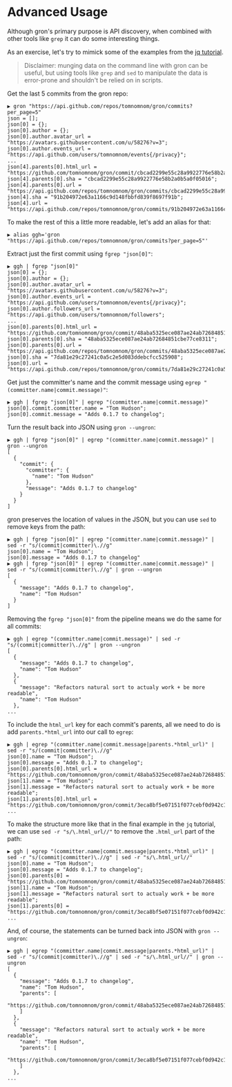 # Advanced Usage

Although gron's primary purpose is API discovery, when combined with other tools like `grep` it can do some interesting things.

As an exercise, let's try to mimick some of the examples from the [jq tutorial](https://stedolan.github.io/jq/tutorial/).

> Disclaimer: munging data on the command line with gron can be useful, but using tools like `grep` and `sed` to manipulate the
> data is error-prone and shouldn't be relied on in scripts.

Get the last 5 commits from the gron repo:
```
▶ gron "https://api.github.com/repos/tomnomnom/gron/commits?per_page=5"
json = [];
json[0] = {};
json[0].author = {};
json[0].author.avatar_url = "https://avatars.githubusercontent.com/u/58276?v=3";
json[0].author.events_url = "https://api.github.com/users/tomnomnom/events{/privacy}";
...
json[4].parents[0].html_url = "https://github.com/tomnomnom/gron/commit/cbcad2299e55c28a9922776e58b2a0b5a0f05016";
json[4].parents[0].sha = "cbcad2299e55c28a9922776e58b2a0b5a0f05016";
json[4].parents[0].url = "https://api.github.com/repos/tomnomnom/gron/commits/cbcad2299e55c28a9922776e58b2a0b5a0f05016";
json[4].sha = "91b204972e63a1166c9d148fbbfd839f8697f91b";
json[4].url = "https://api.github.com/repos/tomnomnom/gron/commits/91b204972e63a1166c9d148fbbfd839f8697f91b";
```

To make the rest of this a little more readable, let's add an alias for that:

```
▶ alias ggh='gron "https://api.github.com/repos/tomnomnom/gron/commits?per_page=5"'
```

Extract just the first commit using `fgrep "json[0]"`:
```
▶ ggh | fgrep "json[0]"
json[0] = {};
json[0].author = {};
json[0].author.avatar_url = "https://avatars.githubusercontent.com/u/58276?v=3";
json[0].author.events_url = "https://api.github.com/users/tomnomnom/events{/privacy}";
json[0].author.followers_url = "https://api.github.com/users/tomnomnom/followers";
...
json[0].parents[0].html_url = "https://github.com/tomnomnom/gron/commit/48aba5325ece087ae24ab72684851cbe77ce8311";
json[0].parents[0].sha = "48aba5325ece087ae24ab72684851cbe77ce8311";
json[0].parents[0].url = "https://api.github.com/repos/tomnomnom/gron/commits/48aba5325ece087ae24ab72684851cbe77ce8311";
json[0].sha = "7da81e29c27241c0a5c2e5d083ddebcfcc525908";
json[0].url = "https://api.github.com/repos/tomnomnom/gron/commits/7da81e29c27241c0a5c2e5d083ddebcfcc525908";
```

Get just the committer's name and the commit message using `egrep "(committer.name|commit.message)"`:
```
▶ ggh | fgrep "json[0]" | egrep "(committer.name|commit.message)"
json[0].commit.committer.name = "Tom Hudson";
json[0].commit.message = "Adds 0.1.7 to changelog";
```

Turn the result back into JSON using `gron --ungron`:
```
▶ ggh | fgrep "json[0]" | egrep "(committer.name|commit.message)" | gron --ungron
[
  {
    "commit": {
      "committer": {
        "name": "Tom Hudson"
      },
      "message": "Adds 0.1.7 to changelog"
    }
  }
]
```

gron preserves the location of values in the JSON, but you can use `sed` to remove keys from the path:
```
▶ ggh | fgrep "json[0]" | egrep "(committer.name|commit.message)" | sed -r "s/(commit|committer)\.//g"
json[0].name = "Tom Hudson";
json[0].message = "Adds 0.1.7 to changelog"
▶ ggh | fgrep "json[0]" | egrep "(committer.name|commit.message)" | sed -r "s/(commit|committer)\.//g" | gron --ungron
[
  {
    "message": "Adds 0.1.7 to changelog",
    "name": "Tom Hudson"
  }
]
```

Removing the `fgrep "json[0]"` from the pipeline means we do the same for all commits:
```
▶ ggh | egrep "(committer.name|commit.message)" | sed -r "s/(commit|committer)\.//g" | gron --ungron
[
  {
    "message": "Adds 0.1.7 to changelog",
    "name": "Tom Hudson"
  },
  {
    "message": "Refactors natural sort to actualy work + be more readable",
    "name": "Tom Hudson"
  },
...
```

To include the `html_url` key for each commit's parents, all we need to do is add `parents.*html_url` into our call to `egrep`:
```
▶ ggh | egrep "(committer.name|commit.message|parents.*html_url)" | sed -r "s/(commit|committer)\.//g"
json[0].name = "Tom Hudson";
json[0].message = "Adds 0.1.7 to changelog";
json[0].parents[0].html_url = "https://github.com/tomnomnom/gron/commit/48aba5325ece087ae24ab72684851cbe77ce8311";
json[1].name = "Tom Hudson";
json[1].message = "Refactors natural sort to actualy work + be more readable";
json[1].parents[0].html_url = "https://github.com/tomnomnom/gron/commit/3eca8bf5e07151f077cebf0d942c1fa8bc51e8f2";
...
```

To make the structure more like that in the final example in the `jq` tutorial, we can use `sed -r "s/\.html_url//"` to remove the `.html_url` part of the path:
```
▶ ggh | egrep "(committer.name|commit.message|parents.*html_url)" | sed -r "s/(commit|committer)\.//g" | sed -r "s/\.html_url//"
json[0].name = "Tom Hudson";
json[0].message = "Adds 0.1.7 to changelog";
json[0].parents[0] = "https://github.com/tomnomnom/gron/commit/48aba5325ece087ae24ab72684851cbe77ce8311";
json[1].name = "Tom Hudson";
json[1].message = "Refactors natural sort to actualy work + be more readable";
json[1].parents[0] = "https://github.com/tomnomnom/gron/commit/3eca8bf5e07151f077cebf0d942c1fa8bc51e8f2";
...
```

And, of course, the statements can be turned back into JSON with `gron --ungron`:
```
▶ ggh | egrep "(committer.name|commit.message|parents.*html_url)" | sed -r "s/(commit|committer)\.//g" | sed -r "s/\.html_url//" | gron --ungron
[
  {
    "message": "Adds 0.1.7 to changelog",
    "name": "Tom Hudson",
    "parents": [
      "https://github.com/tomnomnom/gron/commit/48aba5325ece087ae24ab72684851cbe77ce8311"
    ]
  },
  {
    "message": "Refactors natural sort to actualy work + be more readable",
    "name": "Tom Hudson",
    "parents": [
      "https://github.com/tomnomnom/gron/commit/3eca8bf5e07151f077cebf0d942c1fa8bc51e8f2"
    ]
  },
...
```
